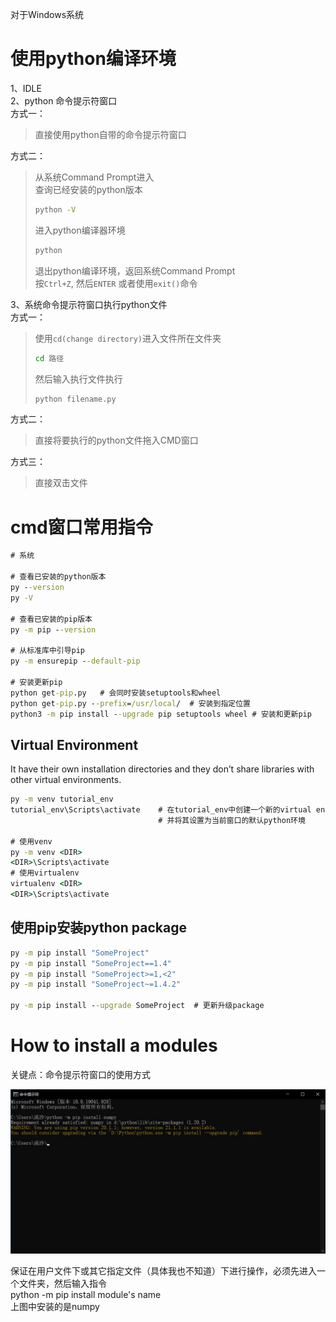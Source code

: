 对于Windows系统
# 使用python编译环境
1、IDLE<br>
2、python 命令提示符窗口<br>
方式一：<br>
>直接使用python自带的命令提示符窗口

方式二：<br>
>从系统Command Prompt进入<br>
>查询已经安装的python版本<br>
>```cmd
>python -V
>```
>进入python编译器环境<br>
>```cmd
>python
>```
>退出python编译环境，返回系统Command Prompt<br>
>按`Ctrl+Z`, 然后`ENTER` 
>或者使用`exit()`命令

3、系统命令提示符窗口执行python文件<br>
方式一：<br>
>使用`cd(change directory)`进入文件所在文件夹
>```cmd
>cd 路径
>```
>然后输入执行文件执行
>```cmd
>python filename.py
>```

方式二：<br>
>直接将要执行的python文件拖入CMD窗口

方式三：<br>
>直接双击文件

# cmd窗口常用指令
```cmd
# 系统

# 查看已安装的python版本
py --version
py -V

# 查看已安装的pip版本
py -m pip --version

# 从标准库中引导pip
py -m ensurepip --default-pip

# 安装更新pip
python get-pip.py   # 会同时安装setuptools和wheel
python get-pip.py --prefix=/usr/local/  # 安装到指定位置
python3 -m pip install --upgrade pip setuptools wheel # 安装和更新pip
```

## Virtual Environment<br>
It have their own installation directories and they don’t share libraries with other virtual environments.
```cmd
py -m venv tutorial_env
tutorial_env\Scripts\activate    # 在tutorial_env中创建一个新的virtual environment,
                                 # 并将其设置为当前窗口的默认python环境

# 使用venv
py -m venv <DIR>
<DIR>\Scripts\activate
# 使用virtualenv
virtualenv <DIR>
<DIR>\Scripts\activate
```
## 使用pip安装python package
```cmd
py -m pip install "SomeProject"
py -m pip install "SomeProject==1.4"
py -m pip install "SomeProject>=1,<2"
py -m pip install "SomeProject~=1.4.2"

py -m pip install --upgrade SomeProject  # 更新升级package
```

# How to install a modules
  关键点：命令提示符窗口的使用方式
  
  
![image](https://github.com/adagio-summer-wind/learn-python/blob/notes/images/cmd%E7%AA%97%E5%8F%A3.jpg)

保证在用户文件下或其它指定文件（具体我也不知道）下进行操作，必须先进入一个文件夹，然后输入指令  
python -m pip install module's name  
上图中安装的是numpy
